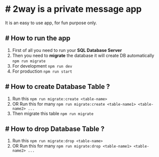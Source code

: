 # # 2way is a private message app
It is an easy to use app, for fun purpose only.

## # How to run the app
1. First of all you need to run your **SQL Database Server**
2. Then you need to **migrate** the database it will create DB automatically `npm run migrate`
3. For development `npm run dev`
4. For production `npm run start`

## # How to create Database Table ?
1. Run this `npm run migrate:create <table-name>`
2. OR Run this for many `npm run migrate:create <table-name1> <table-name2> ...`
3. Then migrate this table `npm run migrate`

## # How to drop Database Table ?
1. Run this `npm run migrate:drop <table-name>`
2. OR Run this for many `npm run migrate:drop <table-name1> <table-name2> ...`